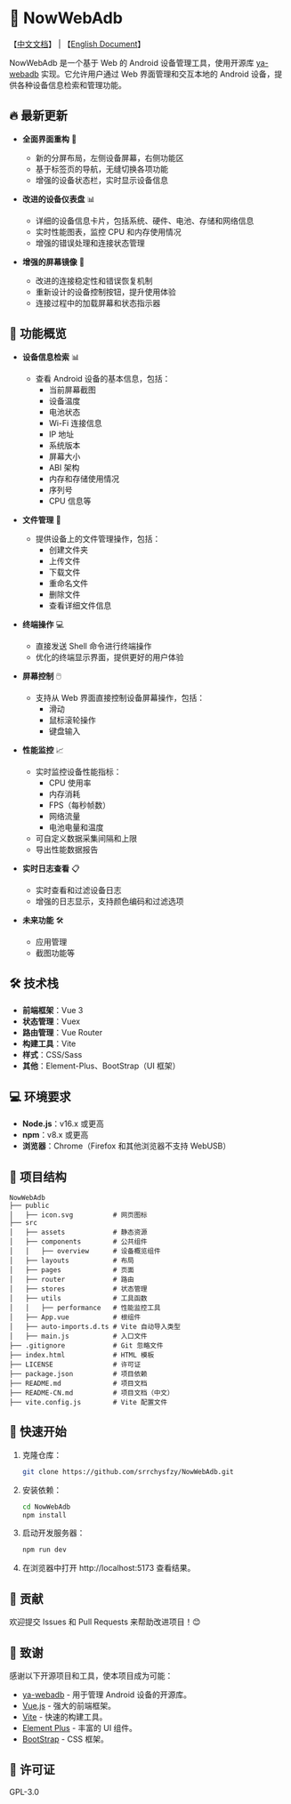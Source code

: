 # 📱 NowWebAdb
【[中文文档](./README-CN.md)】 | 【[English Document](./README.md)】

NowWebAdb 是一个基于 Web 的 Android 设备管理工具，使用开源库 [ya-webadb](https://github.com/yume-chan/ya-webadb) 实现。它允许用户通过 Web 界面管理和交互本地的 Android 设备，提供各种设备信息检索和管理功能。

## 🔥 最新更新

- **全面界面重构** 🎨
  - 新的分屏布局，左侧设备屏幕，右侧功能区
  - 基于标签页的导航，无缝切换各项功能
  - 增强的设备状态栏，实时显示设备信息

- **改进的设备仪表盘** 📊
  - 详细的设备信息卡片，包括系统、硬件、电池、存储和网络信息
  - 实时性能图表，监控 CPU 和内存使用情况
  - 增强的错误处理和连接状态管理

- **增强的屏幕镜像** 📱
  - 改进的连接稳定性和错误恢复机制
  - 重新设计的设备控制按钮，提升使用体验
  - 连接过程中的加载屏幕和状态指示器

## 🌟 功能概览

- **设备信息检索** 📊
    - 查看 Android 设备的基本信息，包括：
        - 当前屏幕截图
        - 设备温度
        - 电池状态
        - Wi-Fi 连接信息
        - IP 地址
        - 系统版本
        - 屏幕大小
        - ABI 架构
        - 内存和存储使用情况
        - 序列号
        - CPU 信息等

- **文件管理** 📁
    - 提供设备上的文件管理操作，包括：
        - 创建文件夹
        - 上传文件
        - 下载文件
        - 重命名文件
        - 删除文件
        - 查看详细文件信息

- **终端操作** 💻
    - 直接发送 Shell 命令进行终端操作
    - 优化的终端显示界面，提供更好的用户体验

- **屏幕控制** 🖱️
    - 支持从 Web 界面直接控制设备屏幕操作，包括：
        - 滑动
        - 鼠标滚轮操作
        - 键盘输入

- **性能监控** 📈
    - 实时监控设备性能指标：
        - CPU 使用率
        - 内存消耗
        - FPS（每秒帧数）
        - 网络流量
        - 电池电量和温度
    - 可自定义数据采集间隔和上限
    - 导出性能数据报告

- **实时日志查看** 📋
    - 实时查看和过滤设备日志
    - 增强的日志显示，支持颜色编码和过滤选项

- **未来功能** 🛠️
    - 应用管理
    - 截图功能等

## 🛠️ 技术栈

- **前端框架**：Vue 3
- **状态管理**：Vuex
- **路由管理**：Vue Router
- **构建工具**：Vite
- **样式**：CSS/Sass
- **其他**：Element-Plus、BootStrap（UI 框架）

## 💻 环境要求

- **Node.js**：v16.x 或更高
- **npm**：v8.x 或更高
- **浏览器**：Chrome（Firefox 和其他浏览器不支持 WebUSB）

## 📂 项目结构

```plaintext
NowWebAdb
├── public
│   ├── icon.svg          # 网页图标
├── src
│   ├── assets            # 静态资源
│   ├── components        # 公共组件
│   │   ├── overview      # 设备概览组件
│   ├── layouts           # 布局
│   ├── pages             # 页面
│   ├── router            # 路由
│   ├── stores            # 状态管理
│   ├── utils             # 工具函数
│   │   ├── performance   # 性能监控工具
│   ├── App.vue           # 根组件
│   ├── auto-imports.d.ts # Vite 自动导入类型
│   ├── main.js           # 入口文件
├── .gitignore            # Git 忽略文件
├── index.html            # HTML 模板
├── LICENSE               # 许可证
├── package.json          # 项目依赖
├── README.md             # 项目文档
├── README-CN.md          # 项目文档（中文）
├── vite.config.js        # Vite 配置文件
```

## 🚀 快速开始
1. 克隆仓库：
    ```bash
    git clone https://github.com/srrchysfzy/NowWebAdb.git
    ```
2. 安装依赖：
    ```bash
    cd NowWebAdb
    npm install
    ```
3. 启动开发服务器：
    ```bash
    npm run dev
    ```
4. 在浏览器中打开 http://localhost:5173 查看结果。

## 📝 贡献
欢迎提交 Issues 和 Pull Requests 来帮助改进项目！😊

## 🎉 致谢
感谢以下开源项目和工具，使本项目成为可能：

* [ya-webadb](https://github.com/yume-chan/ya-webadb) - 用于管理 Android 设备的开源库。
* [Vue.js](https://vuejs.org) - 强大的前端框架。
* [Vite](https://vitejs.dev) - 快速的构建工具。
* [Element Plus](https://element-plus.org) - 丰富的 UI 组件。
* [BootStrap](https://getbootstrap.com) - CSS 框架。

## 📄 许可证
GPL-3.0

